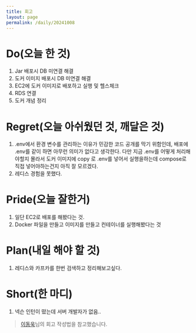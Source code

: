 ```yaml
---
title: 회고
layout: page
permalink: /daily/20241008
---
```


# Do(오늘 한 것)
1. Jar 배포시 DB 미연결 해결
2. 도커 이미지 배포시 DB 미연결 해결
3. EC2에 도커 이미지로 배포하고 실행 및 헬스체크 
4. RDS 연결
5. 도커 개념 정리

# Regret(오늘 아쉬웠던 것, 깨달은 것)
1. .env에서 환경 변수를 관리하는 이유가 민감한 코드 공개를 막기 위함인데, 배포에 .env를 같이 하면 아무런 의미가 없다고 생각한다. 다만 지금 .env를 어떻게 처리해야할지 몰라서 도커 이미지에 copy 로 .env를 넣어서 실행을하는데 compose로 직접 넣어야하는건지 아직 잘 모르겠다.
2. 레디스 경험을 못했다.

# Pride(오늘 잘한거)
1. 일단 EC2로 배포를 해봤다는 것. 
2. Docker 파일을 만들고 이미지를 만들고 컨테이너를 실행해봤다는 것


# Plan(내일 해야 할 것)
1. 레디스와 카프카를 한번 검색하고 정리해보고싶다.

# Short(한 마디)
1. 넥슨 인턴이 떴는데 서버 개발자가 없음.. 

> [이동욱](https://dongwooklee96.github.io/)님의 회고 작성법을 참고했습니다.